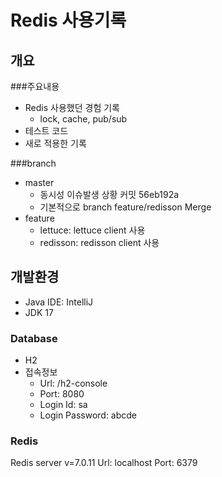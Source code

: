 # Redis 사용기록

## 개요
###주요내용
- Redis 사용했던 경험 기록
  - lock, cache, pub/sub
- 테스트 코드
- 새로 적용한 기록

###branch
  - master
    - 동시성 이슈발생 상황 커밋 56eb192a 
    - 기본적으로 branch feature/redisson Merge
  - feature
    - lettuce: lettuce client 사용
    - redisson: redisson client 사용

## 개발환경
- Java IDE: IntelliJ
- JDK 17

### Database
- H2
- 접속정보
  - Url: /h2-console
  - Port: 8080
  - Login Id: sa
  - Login Password: abcde

### Redis
Redis server v=7.0.11
Url: localhost
Port: 6379